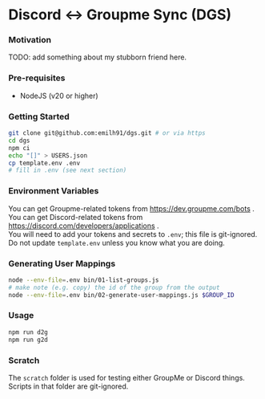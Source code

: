 # Discord <-> Groupme Sync (DGS)

### Motivation

TODO: add something about my stubborn friend here.

### Pre-requisites

- NodeJS (v20 or higher)

### Getting Started

```sh
git clone git@github.com:emilh91/dgs.git # or via https
cd dgs
npm ci
echo "[]" > USERS.json
cp template.env .env
# fill in .env (see next section)
```

### Environment Variables

You can get Groupme-related tokens from https://dev.groupme.com/bots .  
You can get Discord-related tokens from https://discord.com/developers/applications .  
You will need to add your tokens and secrets to `.env`; this file is git-ignored.  
Do not update `template.env` unless you know what you are doing.

### Generating User Mappings

```sh
node --env-file=.env bin/01-list-groups.js
# make note (e.g. copy) the id of the group from the output
node --env-file=.env bin/02-generate-user-mappings.js $GROUP_ID
```

### Usage

```sh
npm run d2g
npm run g2d
```

### Scratch

The `scratch` folder is used for testing either GroupMe or Discord things.  
Scripts in that folder are git-ignored.
